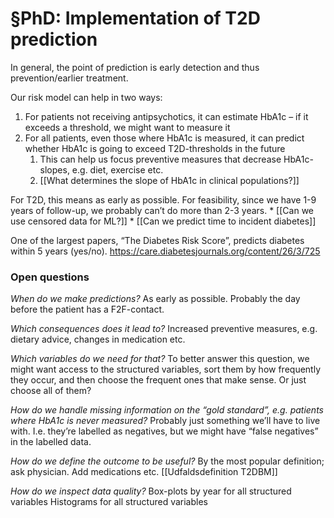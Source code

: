 # §PhD: Implementation of T2D prediction
In general, the point of prediction is early detection and thus prevention/earlier treatment.

Our risk model can help in two ways:
1. For patients not receiving antipsychotics, it can estimate HbA1c – if it exceeds a threshold, we might want to measure it
2. For all patients, even those where HbA1c is measured, it can predict whether HbA1c is going to exceed T2D-thresholds in the future
	1. This can help us focus preventive measures that decrease HbA1c-slopes, e.g. diet, exercise etc.
	2. [[What determines the slope of HbA1c in clinical populations?]]

For T2D, this means as early as possible. For feasibility, since we have 1-9 years of follow-up, we probably can’t do more than 2-3 years.
	* [[Can we use censored data for ML?]]
	* [[Can we predict time to incident diabetes]]

One of the largest papers, “The Diabetes Risk Score”, predicts diabetes within 5 years (yes/no). 
https://care.diabetesjournals.org/content/26/3/725

### Open questions
*When do we make predictions?*
As early as possible. Probably the day before the patient has a F2F-contact.

*Which consequences does it lead to?*
Increased preventive measures, e.g. dietary advice, changes in medication etc.

*Which variables do we need for that?*
To better answer this question, we might want access to the structured variables, sort them by how frequently they occur, and then choose the frequent ones that make sense. Or just choose all of them?

*How do we handle missing information on the “gold standard”, e.g. patients where HbA1c is never measured?* 
Probably just something we’ll have to live with. I.e. they’re labelled as negatives, but we might have “false negatives” in the labelled data.

*How do we define the outcome to be useful?*
By the most popular definition; ask physician. Add medications etc.
[[Udfaldsdefinition T2DBM]]

*How do we inspect data quality?*
	Box-plots by year for all structured variables
	Histograms for all structured variables

<!-- #p1 #service #sp -->

<!-- {BearID:87DF87A2-1A9E-44A9-ADDC-D478A224D745-93658-0000016DE60A1E38} -->
